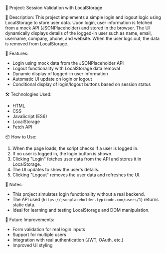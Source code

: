 
📁 Project: Session Validation with LocalStorage

🧠 Description:
This project implements a simple login and logout logic using LocalStorage to store user data. Upon login, user information is fetched from a mock API (JSONPlaceholder) and stored in the browser. The UI dynamically displays details of the logged-in user such as name, email, username, company, phone, and website. When the user logs out, the data is removed from LocalStorage.

🚀 Features:
- Login using mock data from the JSONPlaceholder API
- Logout functionality with LocalStorage data removal
- Dynamic display of logged-in user information
- Automatic UI update on login or logout
- Conditional display of login/logout buttons based on session status

🛠️ Technologies Used:
- HTML
- CSS
- JavaScript (ES6)
- LocalStorage
- Fetch API

📦 How to Use:
1. When the page loads, the script checks if a user is logged in.
2. If no user is logged in, the login button is shown.
3. Clicking "Login" fetches user data from the API and stores it in LocalStorage.
4. The UI updates to show the user's details.
5. Clicking "Logout" removes the user data and refreshes the UI.

🔧 Notes:
- This project simulates login functionality without a real backend.
- The API used (`https://jsonplaceholder.typicode.com/users/1`) returns static data.
- Ideal for learning and testing LocalStorage and DOM manipulation.

🧪 Future Improvements:
- Form validation for real login inputs
- Support for multiple users
- Integration with real authentication (JWT, OAuth, etc.)
- Improved UI styling

  
